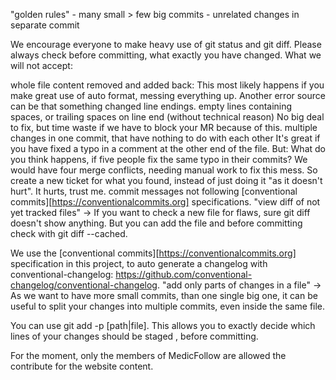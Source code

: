 "golden rules" - many small > few big commits - unrelated changes in separate commit

We encourage everyone to make heavy use of git status and git diff. Please always check before committing, what exactly you have changed. What we will not accept:

whole file content removed and added back: This most likely happens if you make great use of auto format, messing everything up. Another error source can be that something changed line endings.
empty lines containing spaces, or trailing spaces on line end (without technical reason) No big deal to fix, but time waste if we have to block your MR because of this.
multiple changes in one commit, that have nothing to do with each other It's great if you have fixed a typo in a comment at the other end of the file. But: What do you think happens, if five people fix the same typo in their commits? We would have four merge conflicts, needing manual work to fix this mess. So create a new ticket for what you found, instead of just doing it "as it doesn't hurt". It hurts, trust me.
commit messages not following [conventional commits][https://conventionalcommits.org] specifications.
"view diff of not yet tracked files" -> If you want to check a new file for flaws, sure git diff doesn't show anything. But you can add the file and before committing check with git diff --cached.

We use the [conventional commits][https://conventionalcommits.org] specification in this project, to auto generate a changelog with conventional-changelog: https://github.com/conventional-changelog/conventional-changelog.
"add only parts of changes in a file" -> As we want to have more small commits, than one single big one, it can be useful to split your changes into multiple commits, even inside the same file.

You can use git add -p [path|file]. This allows you to exactly decide which lines of your changes should be staged , before committing.

For the moment, only the members of MedicFollow are allowed the contribute for the website content.
